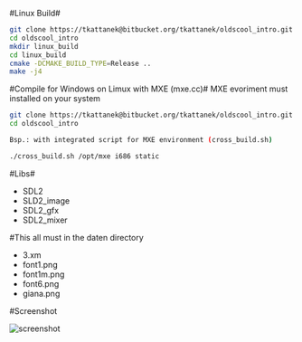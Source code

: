 #Linux Build#
```Bash  
git clone https://tkattanek@bitbucket.org/tkattanek/oldscool_intro.git
cd oldscool_intro
mkdir linux_build
cd linux_build
cmake -DCMAKE_BUILD_TYPE=Release ..
make -j4
```

#Compile for Windows on Limux with MXE (mxe.cc)#
MXE evoriment must installed on your system
```Bash  
git clone https://tkattanek@bitbucket.org/tkattanek/oldscool_intro.git
cd oldscool_intro

Bsp.: with integrated script for MXE environment (cross_build.sh)

./cross_build.sh /opt/mxe i686 static
```
#Libs#
- SDL2
- SLD2_image
- SDL2_gfx
- SDL2_mixer

#This all must in the daten directory
- 3.xm
- font1.png
- font1m.png
- font6.png
- giana.png


#Screenshot

![screenshot](http://picload.org/image/adolalp/oldscool_intro_s.png)